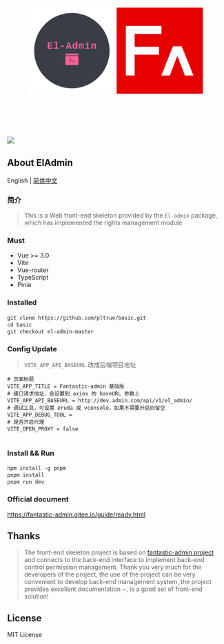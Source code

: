 <p align="center">
  <img width="200" src="./docs/logo.png">
  <span style="font-size: 40px;line-height: 200px">  </span>
  <img width="200" src="./docs/logo_vue.png">
</p>

<p>
<a href="https://packagist.org/packages/pl1998/el-admin"><img src="https://img.shields.io/badge/vue3+-blue" /></a>
</p>

## About ElAdmin

English | [简体中文](./README.zh_CN.md)

### 简介

> This is a Web front-end skeleton provided by the `El-admin` package, which has implemented the rights management module


### Must
* Vue  >= 3.0
* Vite
* Vue-router
* TypeScript
* Pinia

### Installed

```shell
git clone https://github.com/pltrue/basic.git
cd basic
git checkout el-admin-master
```


### Config Update

> `VITE_APP_API_BASEURL` 改成后端项目地址

```shell
# 页面标题
VITE_APP_TITLE = Fantastic-admin 基础版
# 接口请求地址，会设置到 axios 的 baseURL 参数上
VITE_APP_API_BASEURL = http://dev.admin.com/api/v1/el_admin/
# 调试工具，可设置 eruda 或 vconsole，如果不需要开启则留空
VITE_APP_DEBUG_TOOL =
# 是否开启代理
VITE_OPEN_PROXY = false


```

### Install && Run
```shell
npm install -g pnpm
pnpm install
pnpm run dev
```

### Official document

https://fantastic-admin.gitee.io/guide/ready.html

## Thanks

> The front-end skeleton project is based on [fantastic-admin project](https://fantastic-admin.gitee.io/) and connects to the back-end interface to implement back-end control permission management. Thank you very much for the developers of the project, the use of the project can be very convenient to develop back-end management system, the project provides excellent documentation ~, is a good set of front-end solution!

## License
MIT License
